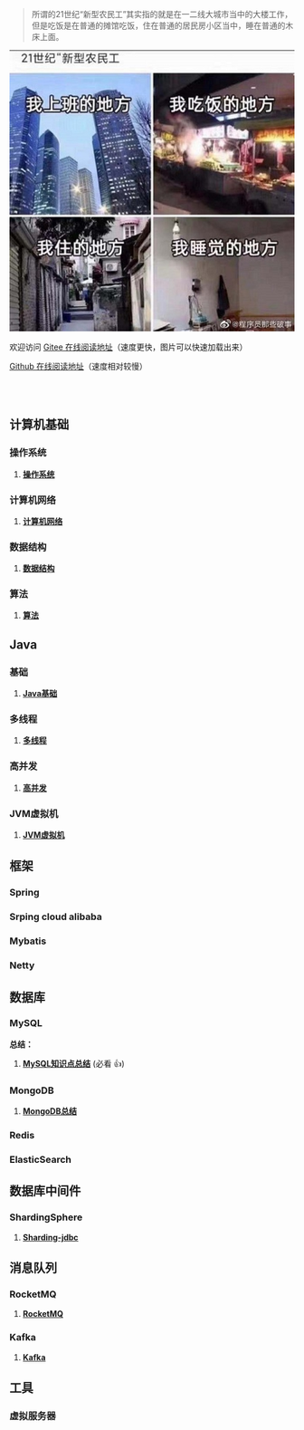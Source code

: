 

> 所谓的21世纪“新型农民工”其实指的就是在一二线大城市当中的大楼工作，但是吃饭是在普通的摊馆吃饭，住在普通的居民房小区当中，睡在普通的木床上面。

![](./media/pictures/it.jpg)

欢迎访问
[Gitee 在线阅读地址](https://farmer-it.gitee.io/javastudy)（速度更快，图片可以快速加载出来）

[Github 在线阅读地址](https://farmer-liuz1024.github.io/javastudy/#/)（速度相对较慢）


<br/><br/>

## 计算机基础

### 操作系统
1. **[操作系统](./docs/NetWork.md)**     

### 计算机网络
1. **[计算机网络](./docs/NetWork.md)** 

### 数据结构
1. **[数据结构](./docs/NetWork.md)** 

### 算法
1. **[算法](./docs/NetWork.md)** 



## Java

### 基础
1. **[Java基础](./docs/java/basis/java基础知识.md)**

### 多线程
1. **[多线程](./docs/java/thead/多线程.md)**

### 高并发
1. **[高并发](./docs/java/forkjion/高并发.md)**

### JVM虚拟机
1. **[JVM虚拟机](./docs/java/jvm/JVM虚拟机.md)**

## 框架

### Spring

### Srping cloud alibaba

### Mybatis

### Netty



## 数据库

### MySQL
**总结：**
1. **[MySQL知识点总结](docs/database/mysql/MySQL总结.md)** (必看 :+1:)

### MongoDB
1. **[MongoDB总结](docs/database/mongodb/MongoDB总结.md)**

### Redis

### ElasticSearch 

## 数据库中间件

### ShardingSphere
1. **[Sharding-jdbc](./docs/framework/shardingsphere/数据库分片.md)**

## 消息队列

### RocketMQ
1. **[RocketMQ](./doc/RocketMQ.md)**

### Kafka
1. **[Kafka](./doc/Kafaka.md)**

## 工具

### 虚拟服务器

